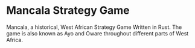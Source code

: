 # Mancala Strategy Game
Mancala, a historical, West African Strategy Game Written in Rust. The game is also known as Ayo and Oware throughout different parts of West Africa. 
